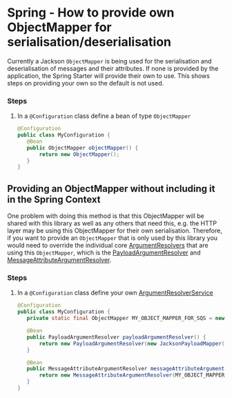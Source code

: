 # Spring - How to provide own ObjectMapper for serialisation/deserialisation
Currently a Jackson `ObjectMapper` is being used for the serialisation and deserialisation of messages and their attributes. If none is provided
by the application, the Spring Starter will provide their own to use. This shows steps on providing your own so the default is not used.

### Steps

1. In a `@Configuration` class define a bean of type `ObjectMapper`
    ```java
    @Configuration
    public class MyConfiguration {
       @Bean
       public ObjectMapper objectMapper() {
           return new ObjectMapper();
       }     
    }
    ```


## Providing an ObjectMapper without including it in the Spring Context
One problem with doing this method is that this ObjectMapper will be shared with this library as well as any others that need this, e.g. the HTTP layer
may be using this ObjectMapper for their own serialisation. Therefore, if you want to provide an `ObjectMapper` that is only used by this library you would
need to override the individual core [ArgumentResolvers](../../../api/src/main/java/com/jashmore/sqs/argument/ArgumentResolver.java)
that are using this `ObjectMapper`, which is the
[PayloadArgumentResolver](../../../core/src/main/java/com/jashmore/sqs/argument/payload/PayloadArgumentResolver.java) and
[MessageAttributeArgumentResolver](../../../core/src/main/java/com/jashmore/sqs/argument/attribute/MessageAttributeArgumentResolver.java). 

### Steps

1. In a `@Configuration` class define your own [ArgumentResolverService](../../../api/src/main/java/com/jashmore/sqs/argument/ArgumentResolverService.java)
    ```java
    @Configuration
    public class MyConfiguration {
       private static final ObjectMapper MY_OBJECT_MAPPER_FOR_SQS = new ObjectMapper();
    
       @Bean
       public PayloadArgumentResolver payloadArgumentResolver() {
           return new PayloadArgumentResolver(new JacksonPayloadMapper(MY_OBJECT_MAPPER_FOR_SQS));
       }   
    
       @Bean
       public MessageAttributeArgumentResolver messageAttributeArgumentResolver() {
           return new MessageAttributeArgumentResolver(MY_OBJECT_MAPPER_FOR_SQS);
       }
    }
    ```